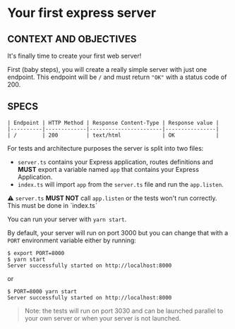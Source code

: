 # Your first express server

## CONTEXT AND OBJECTIVES

It's finally time to create your first web server!

First (baby steps), you will create a really simple server with just one endpoint.
This endpoint will be `/` and must return `"OK"` with a status code of 200.

## SPECS

```
| Endpoint | HTTP Method | Response Content-Type | Response value |
|----------|-------------|-----------------------|----------------|
| /        | 200         | text/html             | OK             |
```

For tests and architecture purposes the server is split into two files:

- `server.ts` contains your Express application, routes definitions and **MUST** export a variable named `app` that contains your Express Application.
- `index.ts` will import `app` from the `server.ts` file and run the `app.listen`.

⚠️ `server.ts` **MUST NOT** call `app.listen` or the tests won't run correctly. This must be done in ˋindex.tsˋ

You can run your server with `yarn start`.

By default, your server will run on port 3000 but you can change that with a `PORT` environment variable either by running:

```shell-session
$ export PORT=8000
$ yarn start
Server successfully started on http://localhost:8000
```

or

```shell-session
$ PORT=8000 yarn start
Server successfully started on http://localhost:8000
```

> Note: the tests will run on port 3030 and can be launched parallel to your own server or when your server is not launched.
